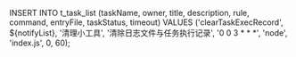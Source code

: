INSERT INTO t_task_list (taskName, owner, title, description, rule, command, entryFile, taskStatus, timeout)
    VALUES
     ('clearTaskExecRecord', ${notifyList}, '清理小工具', '清除日志文件与任务执行记录', '0 0 3 * * *', 'node', 'index.js', 0, 60);
